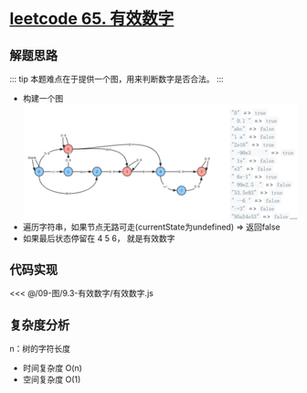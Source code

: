 # [leetcode 65. 有效数字](https://leetcode.cn/problems/valid-number/description/)

## 解题思路

::: tip
  本题难点在于提供一个图，用来判断数字是否合法。
:::

- 构建一个图
  ![有效数字](../../assets/图-有效数字.png)
- 遍历字符串，如果节点无路可走(currentState为undefined) => 返回false
- 如果最后状态停留在 4 5 6， 就是有效数字

## 代码实现

<<< @/09-图/9.3-有效数字/有效数字.js

## 复杂度分析

n：树的字符长度

- 时间复杂度 O(n)
- 空间复杂度 O(1)
